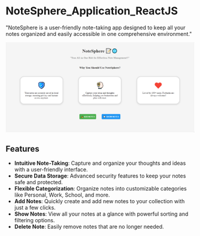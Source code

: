# NoteSphere_Application_ReactJS

"NoteSphere is a user-friendly note-taking app designed to keep all your notes organized and easily accessible in one comprehensive environment."

![NoteSphere App](https://github.com/vaishnavishahakar/notesphere_application_reactjs/blob/main/NoteSphere-img.png?raw=true)

## Features
- **Intuitive Note-Taking**: Capture and organize your thoughts and ideas with a user-friendly interface.
- **Secure Data Storage**: Advanced security features to keep your notes safe and protected.
- **Flexible Categorization**: Organize notes into customizable categories like Personal, Work, School, and more.
- **Add Notes**: Quickly create and add new notes to your collection with just a few clicks.
- **Show Notes**: View all your notes at a glance with powerful sorting and filtering options.
- **Delete Note**: Easily remove notes that are no longer needed.
